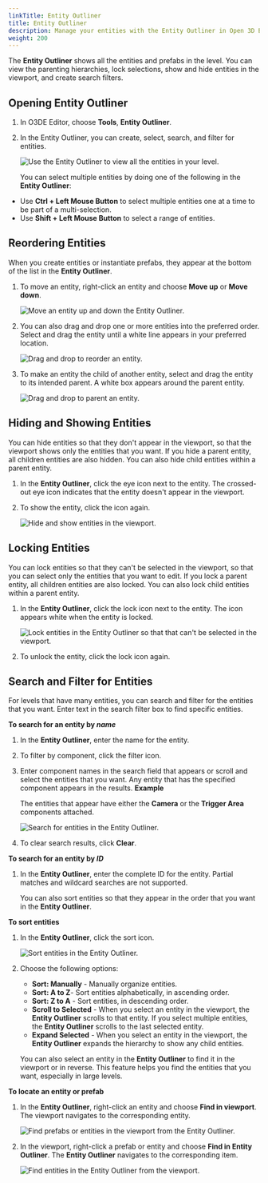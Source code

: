 ```yaml
---
linkTitle: Entity Outliner
title: Entity Outliner
description: Manage your entities with the Entity Outliner in Open 3D Engine (O3DE).
weight: 200
---
```


The **Entity Outliner** shows all the entities and prefabs in the level. You can view the parenting hierarchies, lock selections, show and hide entities in the viewport, and create search filters.

## Opening Entity Outliner

1. In O3DE Editor, choose **Tools**, **Entity Outliner**.

1. In the Entity Outliner, you can create, select, search, and filter for entities.

   ![Use the Entity Outliner to view all the entities in your level.](/images/user-guide/editor/interface-entity-outliner.png)

   You can select multiple entities by doing one of the following in the **Entity Outliner**:

- Use **Ctrl + Left Mouse Button** to select multiple entities one at a time to be part of a multi-selection.
- Use **Shift + Left Mouse Button** to select a range of entities.

## Reordering Entities

When you create entities or instantiate prefabs, they appear at the bottom of the list in the **Entity Outliner**.

1. To move an entity, right-click an entity and choose **Move up** or **Move down**.

     ![Move an entity up and down the Entity Outliner.](/images/user-guide/component/entity_system/component-entity-outliner-reorder.png)

1. You can also drag and drop one or more entities into the preferred order. Select and drag the entity until a white line appears in your preferred location.

     ![Drag and drop to reorder an entity.](/images/user-guide/component/entity_system/component-entity-outliner-reorder-drag-drop.png)

1. To make an entity the child of another entity, select and drag the entity to its intended parent. A white box appears around the parent entity.

     ![Drag and drop to parent an entity.](/images/user-guide/component/entity_system/component-entity-outliner-parenting-drag-drop.png)

## Hiding and Showing Entities

You can hide entities so that they don't appear in the viewport, so that the viewport shows only the entities that you want. If you hide a parent entity, all children entities are also hidden. You can also hide child entities within a parent entity.

1. In the **Entity Outliner**, click the eye icon next to the entity. The crossed-out eye icon indicates that the entity doesn't appear in the viewport.

1. To show the entity, click the icon again.

     ![Hide and show entities in the viewport.](/images/user-guide/component/entity_system/component-entity-outliner-hiding.png)

## Locking Entities 

You can lock entities so that they can't be selected in the viewport, so that you can select only the entities that you want to edit. If you lock a parent entity, all children entities are also locked. You can also lock child entities within a parent entity.

1. In the **Entity Outliner**, click the lock icon next to the entity. The icon appears white when the entity is locked.

     ![Lock entities in the Entity Outliner so that that can't be selected in the viewport.](/images/user-guide/component/entity_system/component-entity-outliner-locking.png)

1. To unlock the entity, click the lock icon again.

## Search and Filter for Entities

For levels that have many entities, you can search and filter for the entities that you want. Enter text in the search filter box to find specific entities.

**To search for an entity by *name***

1. In the **Entity Outliner**, enter the name for the entity.

1. To filter by component, click the filter icon.

1. Enter component names in the search field that appears or scroll and select the entities that you want. Any entity that has the specified component appears in the results.
**Example**

     The entities that appear have either the **Camera** or the **Trigger Area** components attached.

     ![Search for entities in the Entity Outliner.](/images/shared/shared-entity-outliner-search-filter.png)

1. To clear search results, click **Clear**.

**To search for an entity by *ID***

1. In the **Entity Outliner**, enter the complete ID for the entity. Partial matches and wildcard searches are not supported.

    You can also sort entities so that they appear in the order that you want in the **Entity Outliner**.

**To sort entities**

1. In the **Entity Outliner**, click the sort icon.

     ![Sort entities in the Entity Outliner.](/images/shared/shared-entity-outliner-sort-filter.png)

1. Choose the following options:

     - **Sort: Manually** - Manually organize entities.
     - **Sort: A to Z**- Sort entities alphabetically, in ascending order.
     - **Sort: Z to A** - Sort entities, in descending order.
     - **Scroll to Selected** - When you select an entity in the viewport, the **Entity Outliner** scrolls to that entity. If you select multiple entities, the **Entity Outliner** scrolls to the last selected entity.
     - **Expand Selected** - When you select an entity in the viewport, the **Entity Outliner** expands the hierarchy to show any child entities.

     You can also select an entity in the **Entity Outliner** to find it in the viewport or in reverse. This feature helps you find the entities that you want, especially in large levels.

**To locate an entity or prefab**

1. In the **Entity Outliner**, right-click an entity and choose **Find in viewport**. The viewport navigates to the corresponding entity.

     ![Find prefabs or entities in the viewport from the Entity Outliner.](/images/shared/shared-search-find-in-outliner.png)

1. In the viewport, right-click a prefab or entity and choose **Find in Entity Outliner**. The **Entity Outliner** navigates to the corresponding item.

     ![Find entities in the Entity Outliner from the viewport.](/images/shared/shared-viewport-search-find-in-outliner.png)